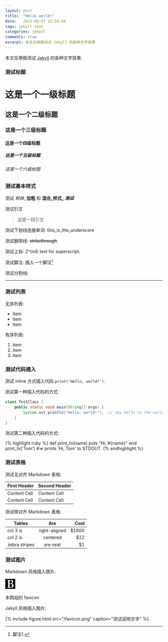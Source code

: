 ```yaml
---
layout: post
title:  "Hello world!"
date:   2015-05-07 12:54:48
tags: jekyll test
categories: jekyll
comments: true
excerpt: 本文仅用做测试 Jekyll 的各种文字效果.
---
```


本文仅用做测试 [Jekyll][jekyll] 的各种文字效果.

### 测试标题

# 这是一个一级标题
## 这是一个二级标题
### 这是一个三级标题
#### 这是一个四级标题
##### 这是一个五级标题
###### 这是一个六级标题

### 测试基本样式

测试 *斜体*, **加粗** 和 **混合_样式_** ***测试***

测试引文
> 这是一段引文

测试下划线连接单词: this_is_the_underscore

测试删除线: ~~strikethrough~~

测试上标: 2^(nd) test for superscript.

测试脚注: 插入一个脚注[^1]

测试分割线:
***

### 测试列表

无序列表:

* item
* item
* item

有序列表:

1. item
2. item
3. item

### 测试代码插入

测试 inline 方式插入代码 `print('Hello, world!')`.

测试第一种插入代码的方式:

```java
class TestClass {
    public static void main(String[] args) {
        System.out.println("Hello, world!");  // say hello to the world
    }
}
```

测试第二种插入代码的方式:

{% highlight ruby %}
def print_hi(name)
  puts "Hi, #{name}"
end
print_hi('Tom')
#=> prints 'Hi, Tom' to STDOUT.
{% endhighlight %}

### 测试表格

测试无对齐 Markdown 表格:

First Header  | Second Header
------------- | -------------
Content Cell  | Content Cell
Content Cell  | Content Cell

测试带对齐 Markdown 表格:

| Tables        | Are           | Cool  |
| ------------- |:-------------:| -----:|
| col 3 is      | right-aligned | $1600 |
| col 2 is      | centered      |   $12 |
| zebra stripes | are neat      |    $1 |

### 测试图片

Markdown 风格插入图片:

![](/favicon.png)
<figcaption> 本网站的 favicon </figcaption>

Jekyll 风格插入图片:

{% include figure.html src="/favicon.png" caption="测试说明文字" %}

[^1]: 脚注1. 

[jekyll]: http://jekyllrb.com
